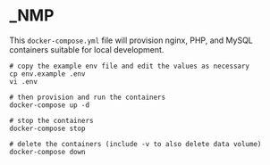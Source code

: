 # _NMP

This `docker-compose.yml` file will provision nginx, PHP, and MySQL containers
suitable for local development.

    # copy the example env file and edit the values as necessary
    cp env.example .env
    vi .env

    # then provision and run the containers
    docker-compose up -d

    # stop the containers
    docker-compose stop

    # delete the containers (include -v to also delete data volume)
    docker-compose down

